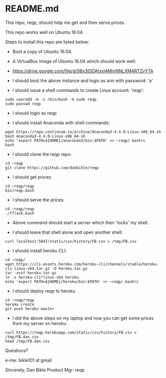 # README.md

This repo, reqp, should help me get and then serve prices.

This repo works well on Ubuntu 16.04.

Steps to install this repo are listed below:

* Boot a copy of Ubuntu 16.04.

* A VirtualBox image of Ubuntu 16.04 which should work well:

* https://drive.google.com/file/d/0Bx3iDDAtxxI4MmNNLXM4RTZvYTA

* I should boot the above instance and login as ann with password: 'a'

* I should issue a shell commands to create Linux account: 'reqp':

```
sudo useradd -m -s /bin/bash -G sudo reqp
sudo passwd reqp
```

* I should login as reqp

* I should install Anaconda with shell commands:

```
wget https://repo.continuum.io/archive/Anaconda3-4.4.0-Linux-x86_64.sh
bash Anaconda3-4.4.0-Linux-x86_64.sh
echo 'export PATH=${HOME}/anaconda3/bin:$PATH' >> ~reqp/.bashrc
bash
```

* I should clone the reqp repo:

```
cd ~reqp
git clone https://github.com/danbikle/reqp
```

* I should get prices:

```
cd ~reqp/reqp
bin/reqp.bash
```

* I should serve the prices:

```
cd ~reqp/reqp
./fflask.bash
```

* Above command should start a server which then 'locks' my shell.

* I should leave that shell alone and open another shell:

```
curl localhost:5047/static/csv/history/FB.csv > /tmp/FB.csv
```

* I should install heroku CLI:

```
cd ~reqp/
wget https://cli-assets.heroku.com/heroku-cli/channels/stable/heroku-cli-linux-x64.tar.gz -O heroku.tar.gz
tar -xvzf heroku.tar.gz
ln -s heroku-cli*linux-x64 heroku
echo 'export PATH=${HOME}/heroku/bin:$PATH' >> ~reqp/.bashrc
```

* I should deploy reqp to heroku

```
cd ~reqp/reqp
heroku create
git push heroku master
```

* I did the above steps on my laptop and now you can get some prices from my server on heroku:

```
curl https://reqp.herokuapp.com/static/csv/history/FB.csv > /tmp/FB.dan.csv
head /tmp/FB.dan.csv
```

Questions?

e-me: bikle101 at gmail

Sincerely, Dan Bikle
Product Mgr: reqp
